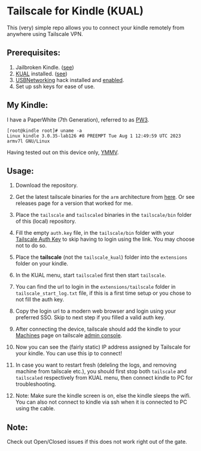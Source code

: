 # Tailscale for Kindle (KUAL)

This (very) simple repo allows you to connect your kindle remotely from anywhere using Tailscale VPN.

## Prerequisites:

1. Jailbroken Kindle. ([see](https://kindlemodding.gitbook.io/kindlemodding))
2. [KUAL](https://wiki.mobileread.com/wiki/KUAL) installed. ([see](https://kindlemodding.gitbook.io/kindlemodding/post-jailbreak/installing-kual-mrpi))
3. [USBNetworking](https://wiki.mobileread.com/wiki/Kindle_Hacks_Information#USB_networking_UN) hack installed and [enabled](https://wiki.mobileread.com/wiki/USBNetwork).
4. Set up ssh keys for ease of use.

## My Kindle:

I have a PaperWhite (7th Generation), referred to as [PW3](https://wiki.mobileread.com/wiki/Kindle_Serial_Numbers).

```
[root@kindle root]# uname -a
Linux kindle 3.0.35-lab126 #8 PREEMPT Tue Aug 1 12:49:59 UTC 2023 armv7l GNU/Linux
```

Having tested out on this device only, [YMMV](https://dictionary.cambridge.org/dictionary/english/ymmv).

## Usage:

1. Download the repository.

2. Get the latest tailscale binaries for the `arm` architecture from [here](https://pkgs.tailscale.com/stable/#static). Or see releases page for a version that worked for me.

3. Place the `tailscale` and `tailscaled` binaries in the `tailscale/bin` folder of this (local) repository.

4. Fill the empty `auth.key` file, in the `tailscale/bin` folder with your [Tailscale Auth Key](https://tailscale.com/kb/1085/auth-keys) to skip having to login using the link. You may choose not to do so.

5. Place the **tailscale** (not the `tailscale_kual`) folder into the `extensions` folder on your kindle.

6. In the KUAL menu, start `tailscaled` first then start `tailscale`.

7. You can find the url to login in the `extensions/tailscale` folder in `tailscale_start_log.txt` file, if this is a first time setup or you chose to not fill the auth key.

8. Copy the login url to a modern web browser and login using your preferred SSO. Skip to next step if you filled a valid auth key.

9. After connecting the device, tailscale should add the kindle to your [Machines](https://login.tailscale.com/admin/machines) page on tailscale [admin console](https://login.tailscale.com/welcome).

10. Now you can see the (fairly static) IP address assigned by Tailscale for your kindle. You can use this ip to connect!

11. In case you want to restart fresh (deleling the logs, and removing machine from tailscale etc.), you should first stop both `tailscale` and `tailscaled` respectively from KUAL menu, then connect kindle to PC for troubleshooting.

12. Note: Make sure the kindle screen is on, else the kindle sleeps the wifi. You can also not connect to kindle via ssh when it is connected to PC using the cable.

## Note:

Check out Open/Closed issues if this does not work right out of the gate.
